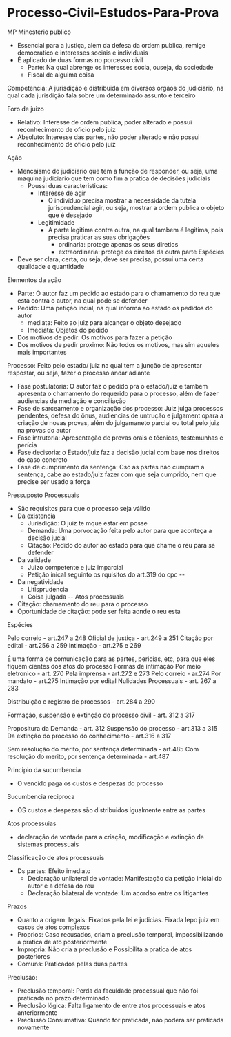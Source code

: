 # Processo-Civil-Estudos-Para-Prova

MP
Minesterio publico
- Essencial para a justiça, alem da defesa da ordem publica, remige democratico e interesses sociais e individuais
- É aplicado de duas formas no porcesso civil
  - Parte: Na qual abrenge os interesses socia, ouseja, da sociedade
  - Fiscal de alguima coisa
  
Competencia: A jurisdição é distribuida em diversos orgãos do judiciario, na qual cada jurisdição fala sobre um determinado assunto e terceiro

Foro de juizo
- Relativo: Interesse de ordem publica, poder alterado e possui reconhecimento de oficio pelo juiz
- Absoluto: Interesse das partes, não poder alterado e não possui reconhecimento de oficio pelo juiz

Ação
- Mencaismo do judiciario que tem a função de responder, ou seja, uma maquina judiciario que tem como fim a pratica de decisões judiciais
  - Poussi duas caracteristicas:
    - Interesse de agir
      - O indivíduo precisa mostrar a necessidade da tutela jurisprudencial agir, ou seja, mostrar a ordem publica o objeto que é desejado
    - Legitimidade
      - A parte legitima contra outra, na qual tambem é legitima, pois precisa praticar as suas obrigações
        - ordinaria: protege apenas os seus diretios
        - extraordinaria: protege os direitos da outra parte
 Espécies
 - Deve ser clara, certa, ou seja, deve ser precisa, possui uma certa qualidade e quantidade

Elementos da ação 
- Parte: O autor faz um pedido ao estado para o chamamento do reu que esta contra o autor, na qual pode se defender
- Pedido: Uma petição incial, na qual informa ao estado os pedidos do autor
  - mediata: Feito ao juiz para alcançar o objeto desejado
  - Imediata: Objetos do pedido
- Dos motivos de pedir: Os motivos para fazer a petição
- Dos motivos de pedir proximo: Não todos os motivos, mas sim aqueles mais importantes

Processo: Feito pelo estado/ juiz na qual tem a junção de apresentar respostar, ou seja, fazer o processo andar adiante
- Fase postulatoria: O autor faz o pedido pra o estado/juiz e tambem apresenta o chamamento do requerido para o processo, além de fazer audiencias de mediação e conciliação 
- Fase de sarceamento e organização dos processo: Juiz julga processos pendentes, defesa do ônus, audiencias de untrução e julgament opara a criação de novas provas, além do julgamaneto parcial ou total pelo juiz na provas do autor
- Fase intrutoria: Apresentação de provas orais e técnicas, testemunhas e perícia 
- Fase decisoria: o Estado/juiz faz a decisão jucial com base nos direitos do caso concreto
- Fase de cumprimento da sentença: Cso as psrtes não cumpram a sentença, cabe ao estado/juiz fazer com que seja cumprido, nem que precise ser usado a força

Pressuposto Processuais
- São requisitos para que o processo seja válido 
- Da existencia
  - Jurisdição: O juiz te mque estar em posse
  - Demanda: Uma porvocação feita pelo autor para que aconteça a decisão jucial
  - Citação: Pedido do autor ao estado para que chame o reu para se defender
- Da validade
  - Juizo competente e juiz imparcial
  - Petição inical seguinto os rquisitos do art.319 do cpc
  --
- Da negatividade
  - Litisprudencia
  - Coisa julgada
  --
Atos processuais
- Citação: chamamento do reu para o processo
- Oportunidade de citação: pode ser feita aonde o reu esta
 
Espécies

Pelo correio - art.247 a 248
Oficial de justiça - art.249 a 251
Citaçâo por edital - art.256 a 259
Intimação - art.275 e 269

É uma forma de comunicaçâo para as partes, pericias, etc, para que eles fiquem cientes dos atos do processo
Formas de intimação
Por meio eletronico - art. 270
Pela imprensa - art.272 e 273
Pelo correio - ar.274
Por mandato - art.275
Intimação por edital
Nulidades Processuais - art. 267 a 283

Distribuição e registro de processos - art.284 a 290

Formaçâo, suspensâo e extinçâo do processo civil - art. 312 a 317

Propositura da Demanda - art. 312
Suspensão do processo - art.313 a 315
Da extinçâo do processo do conhecimento - art.316 a 317

Sem resolução do merito, por sentença determinada - art.485
Com resolução do merito, por sentença determinada - art.487

Principio da sucumbencia
- O vencido paga os custos e despezas do processo

Sucumbencia reciproca
- OS custos e despezas são distribuidos igualmente entre as partes 

Atos processuias 
- declaração de vontade para a criação, modificação e extinção de sistemas processuais 

Classificação de atos processuais
- Ds partes: Efeito imediato
  - Declaração unilateral de vontade: Manifestação da petição inicial do autor e a defesa do reu
  - Declaração bilateral de vontade: Um acordso entre os litigantes

Prazos
- Quanto a origem: legais: Fixados pela lei e judicias. Fixada lepo juiz em casos de atos complexos
- Proprios: Caso recusados, criam a preclusão temporal, impossibilizando a pratica de ato posteriormente
- Impropria: Não cria a preclusão e Possibilita a pratica de atos posteriores
- Comuns: Praticados pelas duas partes

Preclusão:
- Preclusão temporal: Perda da faculdade processual que não foi praticada no prazo determinado
- Preclusão  lógica:  Falta ligamento de entre atos processuais e atos anteriormente
- Preclusão Consumativa: Quando for praticada, não podera ser praticada novamente



  



